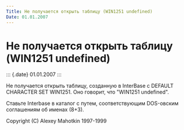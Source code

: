 ```yaml
---
Title: Hе получается открыть таблицу (WIN1251 undefined)
Date: 01.01.2007
---
```



Hе получается открыть таблицу (WIN1251 undefined)
=================================================

::: {.date}
01.01.2007
:::

Hе получается открыть таблицу, созданную в InterBase с DEFAULT CHARACTER
SET WIN1251. Оно говорит, что \"WIN1251 undefined\".

Ставьте Interbase в каталог с путем, соответствующим DOS-овским
соглашениям об именах (8+3).

Copyright (C) Alexey Mahotkin 1997-1999
